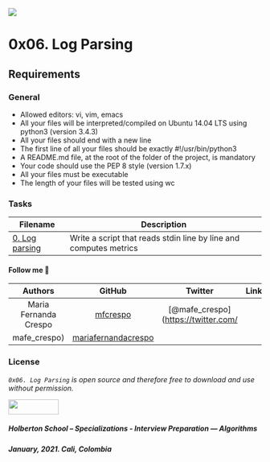 ![](https://media.voog.com/0000/0040/9957/photos/parsing_block.jpg)

# 0x06. Log Parsing

## Requirements

### General
* Allowed editors: vi, vim, emacs
* All your files will be interpreted/compiled on Ubuntu 14.04 LTS using python3 (version 3.4.3)
* All your files should end with a new line
* The first line of all your files should be exactly #!/usr/bin/python3
* A README.md file, at the root of the folder of the project, is mandatory
* Your code should use the PEP 8 style (version 1.7.x)
* All your files must be executable
* The length of your files will be tested using wc

### Tasks

| **Filename** | **Description** |
|---|---|
| [0. Log parsing  ](0-stats.py) | Write a script that reads stdin line by line and computes metrics  |

#### Follow me 💬

| Authors | GitHub | Twitter | Linkedin |
| :---: | :---: | :---: | :---: |
| Maria Fernanda Crespo | [mfcrespo](https://github.com/mfcrespo) | [@mafe_crespo](https://twitter.com/
mafe_crespo) | [mariafernandacrespo](https://www.linkedin.com/in/mariafernandacrespo) |

### License
*`0x06. Log Parsing` is open source and therefore free to download and use without permission.*

<a href="url"><img src="https://www.holbertonschool.com/holberton-logo.png" align="middle" width="100" height="30"></a>

##### Holberton School – Specializations - Interview Preparation ― Algorithms
##### January, 2021. Cali, Colombia

